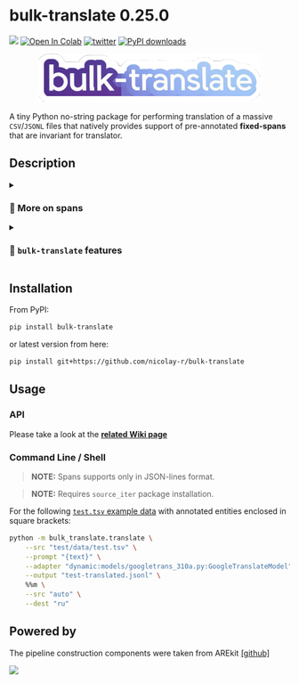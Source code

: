 # bulk-translate 0.25.0
![](https://img.shields.io/badge/Python-3.9-brightgreen.svg)
[![Open In Colab](https://colab.research.google.com/assets/colab-badge.svg)](https://colab.research.google.com/github/nicolay-r/bulk-translate/blob/master/bulk_translate_demo.ipynb)
[![twitter](https://img.shields.io/twitter/url/https/shields.io.svg?style=social)](https://x.com/nicolayr_/status/1871218031709323461)
[![PyPI downloads](https://img.shields.io/pypi/dm/bulk-translate.svg)](https://pypistats.org/packages/bulk-translate)

<p align="center">
    <img src="logo.png"/>
</p>

A tiny Python no-string package for performing translation of a massive `CSV`/`JSONL` files that 
natively provides support of pre-annotated **fixed-spans** that are invariant for translator.

## Description
  
<details>
<summary>
  
### 📘 More on spans
</summary>

<p align="center">
    <img src="example.png"  width="600"/>
</p>

</details>
<details>
<summary>

### 📘 `bulk-translate` features
</summary>

The out-of-the box features of the `bulk-translate` are:
* ✅ Support of the `spans` for annotation / optional translation.
* ✅ Native Implementation of two translation modes:
  - `fast-mode`: exploits extra chars that could be used for grouping all the text parts into single batch with further deconstruction.
  - `accurate`: performs individual translation of each text part.
* ✅ No strings: you're free to adopt any LM / LLM backend.
  - Support `googletrans` by default.
 
</details>

## Installation

From PyPI: 
```bash
pip install bulk-translate
```

or latest version from here:
```bash
pip install git+https://github.com/nicolay-r/bulk-translate
```

## Usage

### API

Please take a look at the [**related Wiki page**](https://github.com/nicolay-r/bulk-translate/wiki)

### Command Line / Shell 

> **NOTE:** Spans supports only in JSON-lines format.
 
> **NOTE:** Requires `source_iter` package installation.

For the following [`test.tsv` example data](/test/data/test.tsv) with annotated entities enclosed in square brackets:

```bash
python -m bulk_translate.translate \
    --src "test/data/test.tsv" \
    --prompt "{text}" \
    --adapter "dynamic:models/googletrans_310a.py:GoogleTranslateModel" \
    --output "test-translated.jsonl" \
    %%m \
    --src "auto" \
    --dest "ru"
```


## Powered by

The pipeline construction components were taken from AREkit [[github]](https://github.com/nicolay-r/AREkit)

<p float="left">
<a href="https://github.com/nicolay-r/AREkit"><img src="https://github.com/nicolay-r/ARElight/assets/14871187/01232f7a-970f-416c-b7a4-1cda48506afe"/></a>
</p>
